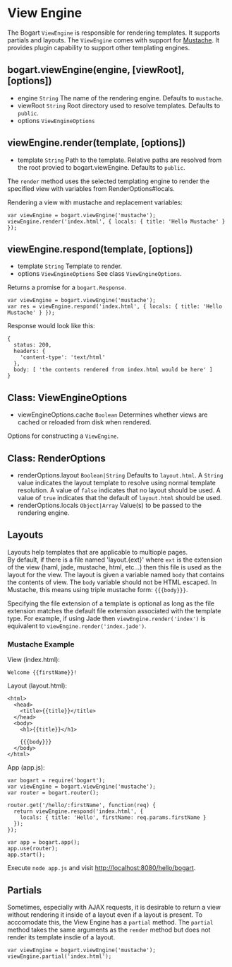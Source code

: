 # View Engine

The Bogart `ViewEngine` is responsible for rendering templates.
It supports partials and layouts. The `ViewEngine` comes with
support for [Mustache](http://mustache.github.com/). It provides
plugin capability to support other templating engines.

## bogart.viewEngine(engine, [viewRoot], [options])

* engine `String`  The name of the rendering engine. Defaults to `mustache`.
* viewRoot `String`  Root directory used to resolve templates. Defaults to `public`.
* options `ViewEngineOptions`

## viewEngine.render(template, [options])

* template `String`  Path to the template. Relative paths are resolved
                     from the root provied to bogart.viewEngine. Defaults
                     to `public`.

The `render` method uses the selected templating engine to render the specified view
with variables from RenderOptions#locals.

Rendering a view with mustache and replacement variables:

    var viewEngine = bogart.viewEngine('mustache');
    viewEngine.render('index.html', { locals: { title: 'Hello Mustache' } });

## viewEngine.respond(template, [options])

* template `String` Template to render.
* options `ViewEngineOptions` See class `ViewEngineOptions`.

Returns a promise for a `bogart.Response`.

    var viewEngine = bogart.viewEngine('mustache');
    var res = viewEngine.respond('index.html', { locals: { title: 'Hello Mustache' } });

Response would look like this:

    {
      status: 200,
      headers: {
        'content-type': 'text/html'
      },
      body: [ 'the contents rendered from index.html would be here' ]
    }

## Class: ViewEngineOptions

* viewEngineOptions.cache `Boolean`  Determines whether views are cached or reloaded
                                     from disk when rendered.

Options for constructing a `ViewEngine`.

## Class: RenderOptions

* renderOptions.layout `Boolean|String`  Defaults to `layout.html`. A `String` value indicates
                                         the layout template to resolve using normal template
                                         resolution. A value of `false` indicates that no layout
                                         should be used. A value of `true` indicates that
                                         the default of `layout.html` should be used.
* renderOptions.locals `Object|Array`  Value(s) to be passed to the rendering engine.

## Layouts

Layouts help templates that are applicable to multiople pages.  
By default, if there is a file named 'layout.{ext}' where
`ext` is the extension of the view (haml, jade, mustache, html, etc...) then this file
is used as the layout for the view.  The layout is given a variable named
`body` that contains the contents of view. 
The `body` variable should not be HTML escaped. In Mustache, this means using 
triple mustache form: `{{{body}}}`.

Specifying the file extension of a template is optional as long as the file extension
matches the default file extension associated with the template type.  For example, if
using Jade then `viewEngine.render('index')` is equivalent to `viewEngine.render('index.jade')`.

### Mustache Example

View (index.html):

    Welcome {{firstName}}!

Layout (layout.html):

    <html>
      <head>
        <title>{{title}}</title>
      </head>
      <body>
        <h1>{{title}}</h1>

        {{{body}}}
      </body>
    </html>

App (app.js):

    var bogart = require('bogart');
    var viewEngine = bogart.viewEngine('mustache');
    var router = bogart.router();

    router.get('/hello/:firstName', function(req) {
      return viewEngine.respond('index.html', {
        locals: { title: 'Hello', firstName: req.params.firstName }
      });
    });

    var app = bogart.app();
    app.use(router);
    app.start();

Execute `node app.js` and visit [http://localhost:8080/hello/bogart](http://localhost:8080/hello/bogart).

## Partials

Sometimes, especially with AJAX requests, it is desirable to return a view without rendering it inside of a 
layout even if a layout is present.  To acccomodate this, the View Engine has a `partial` method.  The `partial`
method takes the same arguments as the `render` method but does not render its template insdie of
a layout.

    var viewEngine = bogart.viewEngine('mustache');
    viewEngine.partial('index.html');

